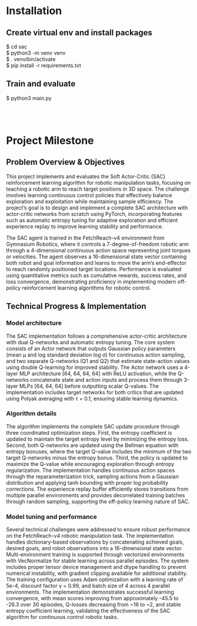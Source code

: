 # Installation<br>

## Create virtual env and install packages

$ cd sac<br>
$ python3 -m venv venv<br>
$ . venv/bin/activate<br>
$ pip install -r requirements.txt<br>

## Train and evaluate
$ python3 main.py
<br>
<br>
<br>
<br>
# Project Milestone

## Problem Overview & Objectives<br>
This project implements and evaluates the Soft Actor-Critic (SAC) reinforcement learning algorithm for robotic manipulation tasks, focusing on teaching a robotic arm to reach target positions in 3D space. The challenge involves learning continuous control policies that effectively balance exploration and exploitation while maintaining sample efficiency. The project’s goal is to design and implement a complete SAC architecture with actor-critic networks from scratch using PyTorch, incorporating features such as automatic entropy tuning for adaptive exploration and efficient experience replay to improve learning stability and performance.

The SAC agent is trained in the FetchReach-v4 environment from Gymnasium Robotics, where it controls a 7-degree-of-freedom robotic arm through a 4-dimensional continuous action space representing joint torques or velocities. The agent observes a 16-dimensional state vector containing both robot and goal information and learns to move the arm’s end-effector to reach randomly positioned target locations. Performance is evaluated using quantitative metrics such as cumulative rewards, success rates, and loss convergence, demonstrating proficiency in implementing modern off-policy reinforcement learning algorithms for robotic control.

## Technical Progress & Implementation
### Model architecture
The SAC implementation follows a comprehensive actor-critic architecture with dual Q-networks and automatic entropy tuning. The core system consists of an Actor network that outputs Gaussian policy parameters (mean μ and log standard deviation log σ) for continuous action sampling, and two separate Q-networks (Q1 and Q2) that estimate state-action values using double Q-learning for improved stability. The Actor network uses a 4-layer MLP architecture [64, 64, 64, 64] with ReLU activation, while the Q-networks concatenate state and action inputs and process them through 3-layer MLPs [64, 64, 64] before outputting scalar Q-values. The implementation includes target networks for both critics that are updated using Polyak averaging with τ = 0.1, ensuring stable learning dynamics.

### Algorithm details
The algorithm implements the complete SAC update procedure through three coordinated optimization steps. First, the entropy coefficient is updated to maintain the target entropy level by minimizing the entropy loss. Second, both Q-networks are updated using the Bellman equation with entropy bonuses, where the target Q-value includes the minimum of the two target Q-networks minus the entropy bonus. Third, the policy is updated to maximize the Q-value while encouraging exploration through entropy regularization. The implementation handles continuous action spaces through the reparameterization trick, sampling actions from a Gaussian distribution and applying tanh bounding with proper log probability corrections. The experience replay buffer efficiently stores transitions from multiple parallel environments and provides decorrelated training batches through random sampling, supporting the off-policy learning nature of SAC.

### Model tuning and performance 
Several technical challenges were addressed to ensure robust performance on the FetchReach-v4 robotic manipulation task. The implementation handles dictionary-based observations by concatenating achieved goals, desired goals, and robot observations into a 16-dimensional state vector. Multi-environment training is supported through vectorized environments with VecNormalize for stable learning across parallel episodes. The system includes proper tensor device management and dtype handling to prevent numerical instability, with gradient clipping available for additional stability. The training configuration uses Adam optimization with a learning rate of 5e-4, discount factor γ = 0.99, and batch size of 4 across 4 parallel environments. The implementation demonstrates successful learning convergence, with mean scores improving from approximately -45.5 to -26.3 over 30 episodes, Q-losses decreasing from ~16 to ~2, and stable entropy coefficient learning, validating the effectiveness of the SAC algorithm for continuous control robotic tasks.
